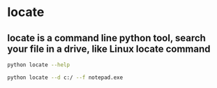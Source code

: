 # locate
## locate is a command line python tool, search your file in a drive, like Linux locate command

```bash
python locate --help
```

```bash
python locate --d c:/ --f notepad.exe
```
